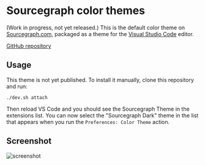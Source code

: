 # Sourcegraph color themes

(Work in progress, not yet released.) This is the default color theme on [Sourcegraph.com](https://sourcegraph.com), packaged as a theme for the [Visual Studio Code](https://code.visualstudio.com) editor.

[GitHub repository](https://github.com/sourcegraph/themes)

## Usage

This theme is not yet published. To install it manually, clone this repository and run:

```
./dev.sh attach
```

Then reload VS Code and you should see the Sourcegraph Theme in the extensions list. You can now select the "Sourcegraph Dark" theme in the list that appears when you run the `Preferences: Color Theme` action.

## Screenshot

![screenshot](https://cloud.githubusercontent.com/assets/1976/26753377/b8c24554-4819-11e7-9fae-299e4d183820.png)
